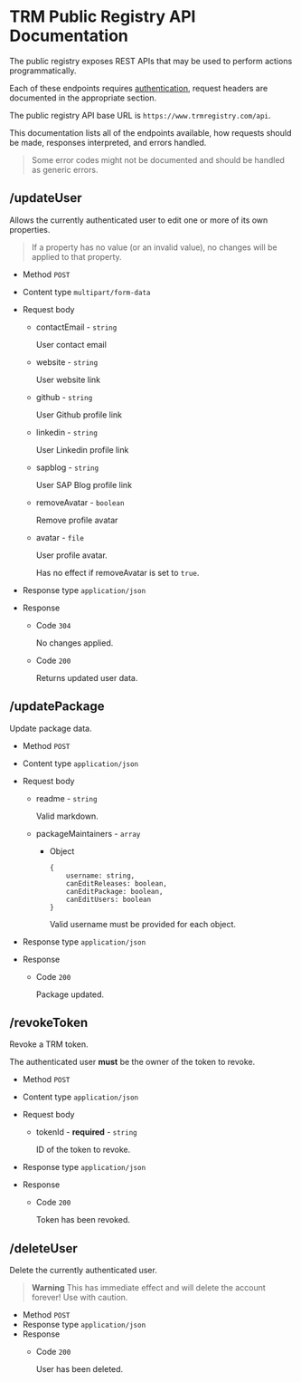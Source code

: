 # TRM Public Registry API Documentation

The public registry exposes REST APIs that may be used to perform actions programmatically.

Each of these endpoints requires [authentication](registry/public/authentication.md), request headers are documented in the appropriate section.

The public registry API base URL is `https://www.trmregistry.com/api`.

This documentation lists all of the endpoints available, how requests should be made, responses interpreted, and errors handled.

> Some error codes might not be documented and should be handled as generic errors.

## /updateUser

Allows the currently authenticated user to edit one or more of its own properties.

> If a property has no value (or an invalid value), no changes will be applied to that property.

- Method `POST`
- Content type `multipart/form-data`
- Request body
    - contactEmail - `string`
    
        User contact email

    - website - `string`
    
        User website link
    
    - github - `string`
    
        User Github profile link
    
    - linkedin - `string`
    
        User Linkedin profile link
    
    - sapblog - `string`
    
        User SAP Blog profile link
    
    - removeAvatar - `boolean`
    
        Remove profile avatar
    
    - avatar - `file`
        
        User profile avatar.
        
        Has no effect if removeAvatar is set to `true`.

- Response type `application/json`
- Response
    - Code `304`
        
        No changes applied.
    
    - Code `200`
    
        Returns updated user data.

## /updatePackage

Update package data.

- Method `POST`
- Content type `application/json`
- Request body
    - readme - `string`

        Valid markdown.

    - packageMaintainers - `array`
        
        - Object

            ```
            {
                username: string,
                canEditReleases: boolean,
                canEditPackage: boolean,
                canEditUsers: boolean
            }
            ```

            Valid username must be provided for each object.

- Response type `application/json`
- Response
    - Code `200`

        Package updated.

## /revokeToken

Revoke a TRM token.

The authenticated user **must** be the owner of the token to revoke.

- Method `POST`
- Content type `application/json`
- Request body
    - tokenId - **required** - `string`

        ID of the token to revoke.

- Response type `application/json`
- Response
    - Code `200`

        Token has been revoked.

## /deleteUser

Delete the currently authenticated user.

> **Warning**
This has immediate effect and will delete the account forever!
Use with caution.

- Method `POST`
- Response type `application/json`
- Response
    - Code `200`

        User has been deleted.

        